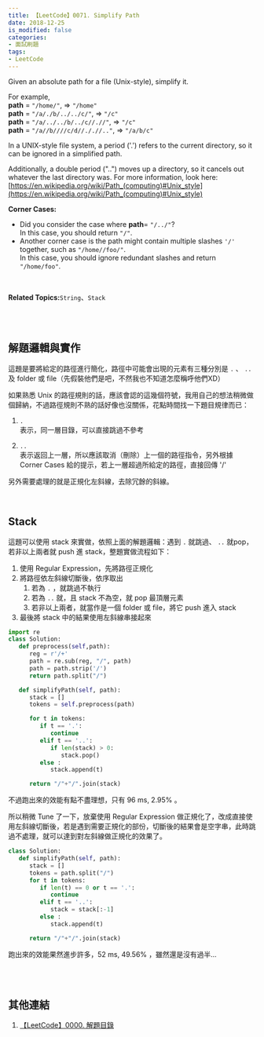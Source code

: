 ```yaml
---
title: 【LeetCode】0071. Simplify Path
date: 2018-12-25
is_modified: false
categories:
- 面試刷題
tags:
- LeetCode
--- 
```


Given an absolute path for a file (Unix-style), simplify it.
<!--more-->
For example,  
**path**  =  `"/home/"`, =>  `"/home"`  
**path**  =  `"/a/./b/../../c/"`, =>  `"/c"`  
**path**  =  `"/a/../../b/../c//.//"`, =>  `"/c"`  
**path**  =  `"/a//b////c/d//././/.."`, =>  `"/a/b/c"`
 
In a UNIX-style file system, a period ('.') refers to the current directory, so it can be ignored in a simplified path. 

Additionally, a double period ("..") moves up a directory, so it cancels out whatever the last directory was. For more information, look here: [https://en.wikipedia.org/wiki/Path_(computing)#Unix_style](https://en.wikipedia.org/wiki/Path_(computing)#Unix_style)
<br>

**Corner Cases:**
-   Did you consider the case where  **path**=  `"/../"`?  
    In this case, you should return  `"/"`.
-   Another corner case is the path might contain multiple slashes  `'/'`  together, such as  `"/home//foo/"`.  
    In this case, you should ignore redundant slashes and return  `"/home/foo"`.
  
<br>

**Related Topics:**`String`、`Stack`

<br><br>

## 解題邏輯與實作
這題是要將給定的路徑進行簡化，路徑中可能會出現的元素有三種分別是 `.` 、 `..` 及 folder 或 file（先假裝他們是吧，不然我也不知道怎麼稱呼他們XD）

如果熟悉 Unix 的路徑規則的話，應該會認的這幾個符號，我用自己的想法稍微做個歸納，不過路徑規則不熟的話好像也沒關係，花點時間找一下題目規律而已：
1. `.`   
    表示，同一層目錄，可以直接跳過不參考
    
2. `..`   
    表示返回上一層，所以應該取消（刪除）上一個的路徑指令，另外根據 Corner Cases 給的提示，若上一層超過所給定的路徑，直接回傳 '/' 

另外需要處理的就是正規化左斜線，去除冗餘的斜線。

<br>

## Stack
這題可以使用 stack 來實做，依照上面的解題邏輯：遇到 `.` 就跳過、 `..` 就pop，若非以上兩者就 push 進 stack，整題實做流程如下：

1. 使用 Regular Expression，先將路徑正規化
2. 將路徑依左斜線切斷後，依序取出
	1. 若為 `.` ，就跳過不執行
	2. 若為 `..` 就，且 stack 不為空，就 pop 最頂層元素
	3. 若非以上兩者，就當作是一個 folder 或 file，將它 push 進入 stack
3. 最後將 stack 中的結果使用左斜線串接起來 

```python
import re
class Solution:
   def preprocess(self,path):
      reg = r'/+'
      path = re.sub(reg, "/", path)
      path = path.strip('/')
      return path.split("/")

   def simplifyPath(self, path):
      stack = []
      tokens = self.preprocess(path)

      for t in tokens:
         if t == '.':
            continue
         elif t == '..':
            if len(stack) > 0:
               stack.pop()
         else :
            stack.append(t)

      return "/"+"/".join(stack)
```
不過跑出來的效能有點不盡理想，只有 96 ms,  2.95% 。
<br>

所以稍微 Tune 了一下，放棄使用 Regular Expression 做正規化了，改成直接使用左斜線切斷後，若是遇到需要正規化的部份，切斷後的結果會是空字串，此時跳過不處理，就可以達到對左斜線做正規化的效果了。

```python
class Solution:
   def simplifyPath(self, path):
      stack = []
      tokens = path.split("/")
      for t in tokens:
         if len(t) == 0 or t == '.':
            continue
         elif t == '..':
            stack = stack[:-1]
         else :
            stack.append(t)

      return "/"+"/".join(stack)
```
跑出來的效能果然進步許多，52 ms, 49.56% ，雖然還是沒有過半...

<br><br>

## 其他連結
1. [【LeetCode】0000. 解題目錄](/LeetCode-0000-Contents/)